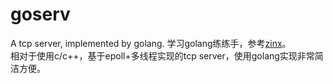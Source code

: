 # goserv
A tcp server, implemented by golang.
学习golang练练手，参考[zinx](https://www.oschina.net/p/zinx)。  
相对于使用c/c++，基于epoll+多线程实现的tcp server，使用golang实现非常简洁方便。
